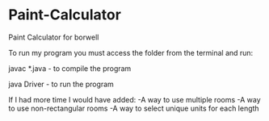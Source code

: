 # Paint-Calculator
Paint Calculator for borwell

To run my program you must access the folder from the terminal and run:

javac *.java   -   to compile the program

java Driver    -   to run the program

If I had more time I would have added:
-A way to use multiple rooms
-A way to use non-rectangular rooms
-A way to select unique units for each length

